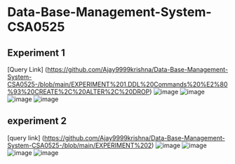 # Data-Base-Management-System-CSA0525
## Experiment 1
[Query Link] 
(https://github.com/Ajay9999krishna/Data-Base-Management-System-CSA0525-/blob/main/EXPERIMENT%201.DDL%20Commands%20%E2%80%93%20CREATE%2C%20ALTER%2C%20DROP)
![image](https://user-images.githubusercontent.com/113514165/193735816-5ac1345c-585d-4450-8d6f-2ee24d00fe68.png)
![image](https://user-images.githubusercontent.com/113514165/193735869-307d7f77-e0d1-44bd-ab24-280628548706.png)
![image](https://user-images.githubusercontent.com/113514165/193735915-697027fa-34c4-41e3-a70e-3aaa2a800846.png)
![image](https://user-images.githubusercontent.com/113514165/193735942-0eea1e67-0ef8-4757-804f-7e70cbcf1609.png)

## experiment 2
[query link]
(https://github.com/Ajay9999krishna/Data-Base-Management-System-CSA0525-/blob/main/EXPERIMENT%202)
![image](https://user-images.githubusercontent.com/113514165/193736303-08e847c8-67b6-48eb-bd26-76bae4638c25.png)
![image](https://user-images.githubusercontent.com/113514165/193736339-8ef17bf7-31c0-47fc-b185-79d1377a9ccd.png)
![image](https://user-images.githubusercontent.com/113514165/193736365-aa93c0b8-60cc-4e6e-9b96-bfe28927321e.png)
![image](https://user-images.githubusercontent.com/113514165/193736415-4181ca54-87bf-47c6-bcc5-2b9eee6f4d0c.png)
